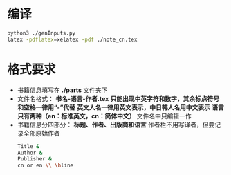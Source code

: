 # 编译

```bash
python3 ./genInputs.py
latex -pdflatex=xelatex -pdf ./note_cn.tex
```

# 格式要求

- 书籍信息填写在 **./parts** 文件夹下
- 文件名格式： **书名-语言-作者.tex**
  **只能出现中英字符和数字，其余标点符号和空格一律用“-”代替**
  **英文人名一律用英文表示，中日韩人名用中文表示**
  **语言只有两种（en：标准英文，cn：简体中文）**
  文件名中只编辑一作
- 书籍信息分四部分： **标题、作者、出版商和语言**
  作者栏不用写译者，但要记录全部原始作者
  ```bash
  Title &
  Author &
  Publisher &
  cn or en \\ \hline
  ```

